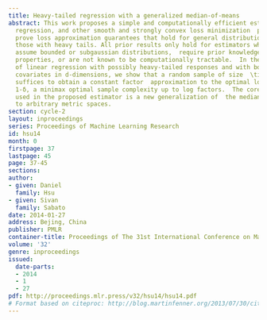 ```yaml
---
title: Heavy-tailed regression with a generalized median-of-means
abstract: This work proposes a simple and computationally efficient estimator for  linear
  regression, and other smooth and strongly convex loss minimization  problems.  We
  prove loss approximation guarantees that hold for general distributions,  including
  those with heavy tails. All prior results only hold for estimators which  either
  assume bounded or subgaussian distributions,  require prior knowledge of distributional
  properties, or are not known to be computationally tractable.  In the special case
  of linear regression with possibly heavy-tailed responses and with bounded and well-conditioned
  covariates in d-dimensions, we show that a random sample of size  \tildeO(d\log(1/δ))
  suffices to obtain a constant factor  approximation to the optimal loss with probability
  1-δ, a minimax optimal sample complexity up to log factors.  The core technique
  used in the proposed estimator is a new generalization of  the median-of-means estimator
  to arbitrary metric spaces.
section: cycle-2
layout: inproceedings
series: Proceedings of Machine Learning Research
id: hsu14
month: 0
firstpage: 37
lastpage: 45
page: 37-45
sections: 
author:
- given: Daniel
  family: Hsu
- given: Sivan
  family: Sabato
date: 2014-01-27
address: Bejing, China
publisher: PMLR
container-title: Proceedings of The 31st International Conference on Machine Learning
volume: '32'
genre: inproceedings
issued:
  date-parts:
  - 2014
  - 1
  - 27
pdf: http://proceedings.mlr.press/v32/hsu14/hsu14.pdf
# Format based on citeproc: http://blog.martinfenner.org/2013/07/30/citeproc-yaml-for-bibliographies/
---
```

